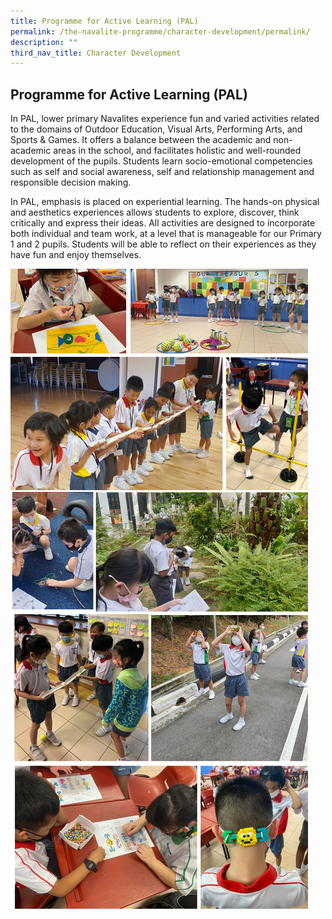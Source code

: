 ```yaml
---
title: Programme for Active Learning (PAL)
permalink: /the-navalite-programme/character-development/permalink/
description: ""
third_nav_title: Character Development
---
```

## Programme for Active Learning (PAL)

In PAL, lower primary Navalites experience fun and varied activities related to the domains of Outdoor Education, Visual Arts, Performing Arts, and Sports & Games. It offers a balance between the academic and non-academic areas in the school, and facilitates holistic and well-rounded development of the pupils. Students learn socio-emotional competencies such as self and social awareness, self and relationship management and responsible decision making.

In PAL, emphasis is placed on experiential learning. The hands-on physical and aesthetics experiences allows students to explore, discover, think critically and express their ideas. All activities are designed to incorporate both individual and team work, at a level that is manageable for our Primary 1 and 2 pupils. Students will be able to reflect on their experiences as they have fun and enjoy themselves.

![](/images/programme%20for%20active%20learning%20(pal).png)